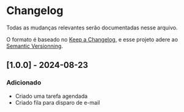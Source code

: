 # Changelog
Todas as mudanças relevantes serão documentadas nesse arquivo.

O formato é baseado no [Keep a Changelog](https://keepachangelog.com/pt-BR/1.1.0), e esse projeto adere ao [Semantic Versionning](https://semver.org/spec/v2.0.0.html).

## [1.0.0] - 2024-08-23
### Adicionado
- Criado uma tarefa agendada
- Criado fila para disparo de e-mail
